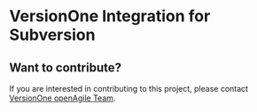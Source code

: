 # VersionOne Integration for Subversion

## Want to contribute?
If you are interested in contributing to this project, please contact [VersionOne openAgile Team](mailto:openAgileSupport@versionone.com).
